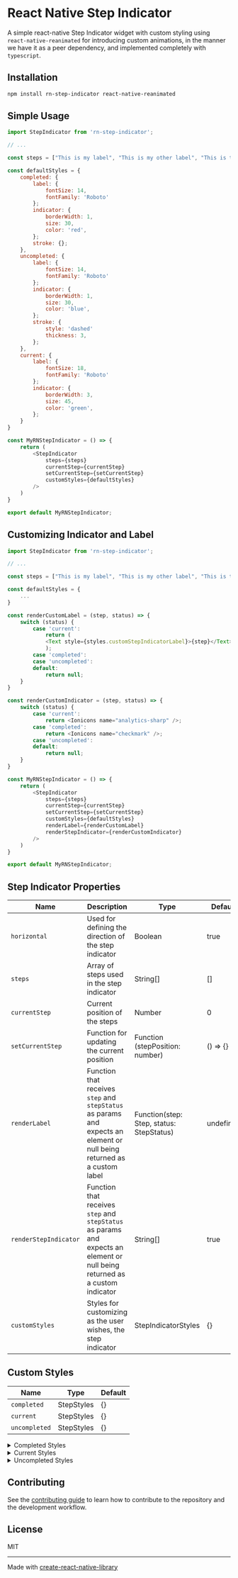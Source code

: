 # React Native Step Indicator

A simple react-native Step Indicator widget with custom styling using `react-native-reanimated` for introducing custom animations, in the manner we have it as a peer dependency, and implemented completely with `typescript`.

## Installation

```sh
npm install rn-step-indicator react-native-reanimated
```

## Simple Usage

```js
import StepIndicator from 'rn-step-indicator';

// ...

const steps = ["This is my label", "This is my other label", "This is the third label"]

const defaultStyles = {
    completed: {
        label: {
            fontSize: 14,
            fontFamily: 'Roboto'
        };
        indicator: {
            borderWidth: 1,
            size: 30,
            color: 'red',
        };
        stroke: {};
    },
    uncompleted: {
        label: {
            fontSize: 14,
            fontFamily: 'Roboto'
        };
        indicator: {
            borderWidth: 1,
            size: 30,
            color: 'blue',
        };
        stroke: {
            style: 'dashed'
            thickness: 3,
        };
    },
    current: {
        label: {
            fontSize: 18,
            fontFamily: 'Roboto'
        };
        indicator: {
            borderWidth: 3,
            size: 45,
            color: 'green',
        };
    }
}

const MyRNStepIndicator = () => {
    return (
        <StepIndicator
            steps={steps}
            currentStep={currentStep}
            setCurrentStep={setCurrentStep}
            customStyles={defaultStyles}
        />
    )
}

export default MyRNStepIndicator;
```

## Customizing Indicator and Label

```js
import StepIndicator from 'rn-step-indicator';

// ...

const steps = ["This is my label", "This is my other label", "This is the third label"]

const defaultStyles = {
    ...
}

const renderCustomLabel = (step, status) => {
    switch (status) {
        case 'current':
            return (
            <Text style={styles.customStepIndicatorLabel}>{step}</Text>
            );
        case 'completed':
        case 'uncompleted':
        default:
            return null;
    }
}

const renderCustomIndicator = (step, status) => {
    switch (status) {
        case 'current':
            return <Ionicons name="analytics-sharp" />;
        case 'completed':
            return <Ionicons name="checkmark" />;
        case 'uncompleted':
        default:
            return null;
    }
}

const MyRNStepIndicator = () => {
    return (
        <StepIndicator
            steps={steps}
            currentStep={currentStep}
            setCurrentStep={setCurrentStep}
            customStyles={defaultStyles}
            renderLabel={renderCustomLabel}
            renderStepIndicator={renderCustomIndicator}
        />
    )
}

export default MyRNStepIndicator;
```

## Step Indicator Properties

| Name | Description | Type | Default |
| ------------ | ------------- | ------------ |------------ |
| `horizontal` | Used for defining the direction of the step indicator | Boolean | true
| `steps` | Array of steps used in the step indicator | String[] | []
| `currentStep` | Current position of the steps | Number | 0
| `setCurrentStep` | Function for updating the current position | Function (stepPosition: number) | () => {}
| `renderLabel` | Function that receives ```step``` and ```stepStatus``` as params and expects an element or null being returned as a custom label | Function(step: Step, status: StepStatus) | undefined
| `renderStepIndicator` | Function that receives ```step``` and ```stepStatus``` as params and expects an element or null being returned as a custom indicator | String[] | true
| `customStyles` | Styles for customizing as the user wishes, the step indicator | StepIndicatorStyles | {}

## Custom Styles

| Name | Type | Default |
| ------------ | ------------ |------------ |
| ```completed``` | StepStyles  | {}
| ```current``` | StepStyles  | {}
| ```uncompleted``` | StepStyles  | {}

<details>
  <summary>Completed Styles</summary>
  
| Name | Type | Default |
| ------------ | ------------ |------------ |
| ```label``` | TextStyle  | {}
| ```indicator``` | IndicatorStyles  | {}
| ```stroke``` | StrokeStyles  | {}

### Indicator
| Name | Type | Default |
| ------------ | ------------ |------------ |
| ```borderWidth``` | Number  | 2 |
| ```size``` | Number | 30 |
| ```textStyle``` | TextStyle  | {} |
| ```color``` | String | 'skyblue' |

### Stroke
| Name | Type | Default |
| ------------ | ------------ |------------ |
| ```style``` | 'solid' or 'dashed'  | 'solid' |
| ```dashStyles``` | DashStyle  | {} |
| ```thickness``` | Number  | 4 |
| ```color``` | String | 'skyblue' |

#### DashStyles
| Name | Type | Default |
| ------------ | ------------ |------------ |
| ```gap``` | Number  | 2 |
| ```length``` | Number  | 4 |
| ```thickness``` | Number  | 1 |
| ```color``` | String | 'gray' |
</details>
<details>
  <summary>Current Styles</summary>

| Name | Type | Default |
| ------------ | ------------ |------------ |
| ```label``` | TextStyle  | { fontSize: 18, fontWeight: '700' }
| ```indicator``` | IndicatorStyles  | {}
| ```stroke``` | StrokeStyles  | {}

### Indicator
| Name | Type | Default |
| ------------ | ------------ |------------ |
| ```borderWidth``` | Number  | 4 |
| ```size``` | Number | 40 |
| ```textStyle``` | TextStyle  | {} |
| ```color``` | String | 'green' |

</details>
<details>
  <summary>Uncompleted Styles</summary>
  
| Name | Type | Default |
| ------------ | ------------ |------------ |
| ```label``` | TextStyle  | {}
| ```indicator``` | IndicatorStyles  | {}
| ```stroke``` | StrokeStyles  | {}

### Indicator
| Name | Type | Default |
| ------------ | ------------ |------------ |
| ```borderWidth``` | Number  | 2 |
| ```size``` | Number | 30 |
| ```textStyle``` | TextStyle  | {} |
| ```color``` | String | 'gray' |

### Stroke
| Name | Type | Default |
| ------------ | ------------ |------------ |
| ```style``` | 'solid' or 'dashed'  | 'solid' |
| ```dashStyles``` | DashStyle  | {} |
| ```thickness``` | Number  | 2 |
| ```color``` | String | ''gray |

#### DashStyles
| Name | Type | Default |
| ------------ | ------------ |------------ |
| ```gap``` | Number  | 2 |
| ```length``` | Number  | 4 |
| ```thickness``` | Number  | 1 |
| ```color``` | String | 'gray' |
</details>


## Contributing

See the [contributing guide](CONTRIBUTING.md) to learn how to contribute to the repository and the development workflow.

## License

MIT

---

Made with [create-react-native-library](https://github.com/callstack/react-native-builder-bob)
